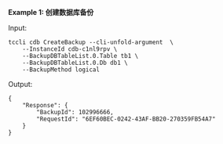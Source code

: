 **Example 1: 创建数据库备份**



Input: 

```
tccli cdb CreateBackup --cli-unfold-argument  \
    --InstanceId cdb-c1nl9rpv \
    --BackupDBTableList.0.Table tb1 \
    --BackupDBTableList.0.Db db1 \
    --BackupMethod logical
```

Output: 
```
{
    "Response": {
        "BackupId": 102996666,
        "RequestId": "6EF60BEC-0242-43AF-BB20-270359FB54A7"
    }
}
```

